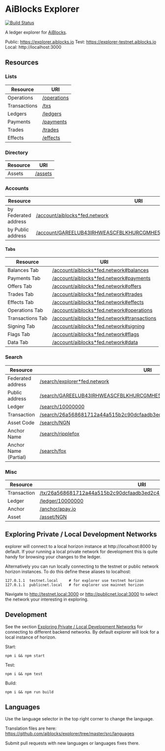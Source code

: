 # AiBlocks Explorer

[![Build Status](https://travis-ci.org/aiblocks/explorer.svg?branch=master)](https://travis-ci.org/aiblocks/explorer)

A ledger explorer for [AiBlocks](https://aiblocks.io).

Public: https://explorer.aiblocks.io
Test: https://explorer-testnet.aiblocks.io
Local: http://localhost:3000

## Resources


### Lists

| Resource     | URI                                                    |
| ------------ | ------------------------------------------------------ |
| Operations   | [/operations](https://explorer.aiblocks.io/operations) |
| Transactions | [/txs](https://explorer.aiblocks.io/txs)               |
| Ledgers      | [/ledgers](https://explorer.aiblocks.io/ledgers)       |
| Payments     | [/payments](https://explorer.aiblocks.io/payments)     |
| Trades       | [/trades](https://explorer.aiblocks.io/trades)         |
| Effects      | [/effects](https://explorer.aiblocks.io/effects)       |

### Directory

| Resource  | URI                                                  |
| --------- | -----------------------------------------------------|
| Assets    | [/assets](https://explorer.aiblocks.io/assets)       |

### Accounts

| Resource             | URI                                                                                                                                                      |
| -------------------- | -------------------------------------------------------------------------------------------------------------------------------------------------------- |
| by Federated address | [/account/aiblocks\*fed.network](https://explorer-aiblocks.io/account/aiblocks*fed.network)                                                                          |
| by Public address    | [/account/GAREELUB43IRHWEASCFBLKHURCGMHE5IF6XSE7EXDLACYHGRHM43RFOX](https://explorer-aiblocks.io/account/GAREELUB43IRHWEASCFBLKHURCGMHE5IF6XSE7EXDLACYHGRHM43RFOX) |

#### Tabs

| Resource         | URI                                                                                                       |
| ---------------- | --------------------------------------------------------------------------------------------------------- |
| Balances Tab     | [/account/aiblocks\*fed.network#balances](https://explorer-aiblocks.io/account/aiblocks*fed.network#balances)         |
| Payments Tab     | [/account/aiblocks\*fed.network#payments](https://explorer-aiblocks.io/account/aiblocks*fed.network#payments)         |
| Offers Tab       | [/account/aiblocks\*fed.network#offers](https://explorer-aiblocks.io/account/aiblocks*fed.network#offers)             |
| Trades Tab       | [/account/aiblocks\*fed.network#trades](https://explorer-aiblocks.io/account/aiblocks*fed.network#trades)             |
| Effects Tab      | [/account/aiblocks\*fed.network#effects](https://explorer-aiblocks.io/account/aiblocks*fed.network#effects)           |
| Operations Tab   | [/account/aiblocks\*fed.network#operations](https://explorer-aiblocks.io/account/aiblocks*fed.network#operations)     |
| Transactions Tab | [/account/aiblocks\*fed.network#transactions](https://explorer-aiblocks.io/account/aiblocks*fed.network#transactions) |
| Signing Tab      | [/account/aiblocks\*fed.network#signing](https://explorer-aiblocks.io/account/aiblocks*fed.network#signing)           |
| Flags Tab        | [/account/aiblocks\*fed.network#flags](https://explorer-aiblocks.io/account/aiblocks*fed.network#flags)               |
| Data Tab         | [/account/aiblocks\*fed.network#data](https://explorer-aiblocks.io/account/aiblocks*fed.network#data)                  |

### Search

| Resource              | URI                                                                                                                                                                    |
| --------------------- | ---------------------------------------------------------------------------------------------------------------------------------------------------------------------- |
| Federated address     | [/search/explorer\*fed.network](https://explorer-aiblocks.io/search/explorer*fed.network)                                                                                            |
| Public address        | [/search/GAREELUB43IRHWEASCFBLKHURCGMHE5IF6XSE7EXDLACYHGRHM43RFOX](https://explorer-aiblocks.io/search/GAREELUB43IRHWEASCFBLKHURCGMHE5IF6XSE7EXDLACYHGRHM43RFOX)                 |
| Ledger                | [/search/10000000](https://explorer-aiblocks.io/search/10000000)                                                                                                                 |
| Transaction           | [/search/26a568681712a44a515b2c90dcfaadb3ed2c40dc60254638407937bee4767071](https://explorer-aiblocks.io/search/26a568681712a44a515b2c90dcfaadb3ed2c40dc60254638407937bee4767071) |
| Asset Code            | [/search/NGN](https://explorer-aiblocks.io/search/NGN)                                                                                                                           |
| Anchor Name           | [/search/ripplefox](https://explorer-aiblocks.io/search/ripplefox)                                                                                                               |
| Anchor Name (Partial) | [/search/fox](https://explorer-aiblocks.io/search/fox)                                                                                                                           |

### Misc

| Resource    | URI                                                                                                                                                            |
| ----------- | -------------------------------------------------------------------------------------------------------------------------------------------------------------- |
| Transaction | [/tx/26a568681712a44a515b2c90dcfaadb3ed2c40dc60254638407937bee4767071](https://explorer-aiblocks.io/tx/26a568681712a44a515b2c90dcfaadb3ed2c40dc60254638407937bee4767071) |
| Ledger      | [/ledger/10000000](https://explorer-aiblocks.io/ledger/10000000)                                                                                                         |
| Anchor      | [/anchor/apay.io](https://explorer-aiblocks.io/anchor/apay.io)                                                                                                           |
| Asset       | [/asset/NGN](https://explorer-aiblocks.io/asset/NGN)                                                                                                                     |

## Exploring Private / Local Development Networks<a name="private-networks"></a>

explorer will connect to a local horizon instance at http://localhost:8000 by default. If your running a local private network for development this is quite handy for browsing your changes to the ledger.

Alternatively you can run locally connecting to the testnet or public network horizon instances. To do this define these aliases to localhost:

```
127.0.1.1  testnet.local     # for explorer use testnet horizon
127.0.1.1  publicnet.local   # for explorer use mainnet horizon
```

Navigate to http://testnet.local:3000 or http://publicnet.local:3000 to select the network your interesting in exploring.

## Development

See the section [Exploring Private / Local Development Networks](#private-networks) for connecting to different backend networks. By default explorer will look for a local instance of horizon.

Start:

```
npm i && npm start
```

Test:

```
npm i && npm test
```

Build:

```
npm i && npm run build
```

## Languages

Use the language selector in the top right corner to change the language.

Translation files are here:
https://github.com/aiblocks/explorer/tree/master/src/languages

Submit pull requests with new languages or languages fixes there.
